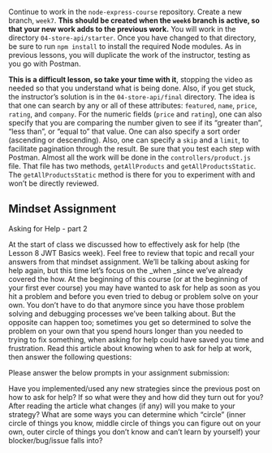Continue to work in the `node-express-course` repository. Create a new branch, `week7`. **This should be created when the `week6` branch is active, so that your new work adds to the previous work.** You will work in the directory `04-store-api/starter`. Once you have changed to that directory, be sure to run `npm install` to install the required Node modules. As in previous lessons, you will duplicate the work of the instructor, testing as you go with Postman.

**This is a difficult lesson, so take your time with it**, stopping the video as needed so that you understand what is being done. Also, if you get stuck, the instructor’s solution is in the `04-store-api/final` directory. The idea is that one can search by any or all of these attributes: `featured`, `name`, `price`, `rating`, and `company`. For the numeric fields (`price` and `rating`), one can also specify that you are comparing the number given to see if its “greater than”, “less than”, or “equal to” that value. One can also specify a sort order (ascending or descending). Also, one can specify a `skip` and a `limit`, to facilitate pagination through the result. Be sure that you test each step with Postman. Almost all the work will be done in the `controllers/product.js` file. That file has two methods, `getAllProducts` and `getAllProductsStatic`. The `getAllProductsStatic` method is there for you to experiment with and won’t be directly reviewed.

## Mindset Assignment
Asking for Help - part 2

At the start of class we discussed how to effectively ask for help (the Lesson 8 JWT Basics week). Feel free to review that topic and recall your answers from that mindset assignment. We’ll be talking about asking for help again, but this time let’s focus on the _when _since we’ve already covered the how.
At the beginning of this course (or at the beginning of your first ever course) you may have wanted to ask for help as soon as you hit a problem and before you even tried to debug or problem solve on your own. You don’t have to do that anymore since you have those problem solving and debugging processes we’ve been talking about. But the opposite can happen too; sometimes you get so determined to solve the problem on your own that you spend hours longer than you needed to trying to fix something, when asking for help could have saved you time and frustration.
Read this article about knowing when to ask for help at work, then answer the following questions:

Please answer the below prompts in your assignment submission:

Have you implemented/used any new strategies since the previous post on how to ask for help? If so what were they and how did they turn out for you?
After reading the article what changes (if any) will you make to your strategy?
What are some ways you can determine which “circle” (inner circle of things you know, middle circle of things you can figure out on your own, outer circle of things you don’t know and can’t learn by yourself) your blocker/bug/issue falls into?